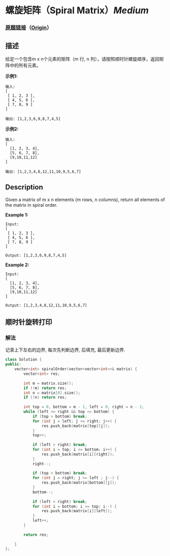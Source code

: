 # 螺旋矩阵（Spiral Matrix）*Medium*
### [原题链接](https://leetcode-cn.com/problems/spiral-matrix)（[Origin](https://leetcode.com/problems/spiral-matrix)）
## 描述
给定一个包含m x n个元素的矩阵（m 行, n 列），请按照顺时针螺旋顺序，返回矩阵中的所有元素。

**示例1:**
```
输入:
[
 [ 1, 2, 3 ],
 [ 4, 5, 6 ],
 [ 7, 8, 9 ]
]

输出: [1,2,3,6,9,8,7,4,5]
```


**示例2:**
```
输入:
[
  [1, 2, 3, 4],
  [5, 6, 7, 8],
  [9,10,11,12]
]

输出: [1,2,3,4,8,12,11,10,9,5,6,7]
```

## Description
Given a matrix of m x n elements (m rows, n columns), return all elements of the matrix in spiral order.

**Example 1:**
```
Input:
[
 [ 1, 2, 3 ],
 [ 4, 5, 6 ],
 [ 7, 8, 9 ]
]

Output: [1,2,3,6,9,8,7,4,5]
```


**Example 2:**
```
Input:
[
  [1, 2, 3, 4],
  [5, 6, 7, 8],
  [9,10,11,12]
]

Output: [1,2,3,4,8,12,11,10,9,5,6,7]
```


## 顺时针旋转打印
### 解法
记录上下左右的边界, 每次先判断边界, 后填充, 最后更新边界.
```c++
class Solution {
public:
    vector<int> spiralOrder(vector<vector<int>>& matrix) {
        vector<int> res;
        
        int m = matrix.size();
        if (!m) return res;
        int n = matrix[0].size();
        if (!n) return res;
        
        int top = 0, bottom = m - 1, left = 0, right = n - 1;
        while (left <= right && top <= bottom) {
            if (top > bottom) break;
            for (int j = left; j <= right; j++) {
                res.push_back(matrix[top][j]);
            }
            top++;
            
            if (left > right) break;
            for (int i = top; i <= bottom; i++) {
                res.push_back(matrix[i][right]);
            }
            right--;
            
            if (top > bottom) break;
            for (int j = right; j >= left ; j--) {
                res.push_back(matrix[bottom][j]);
            }
            bottom--;
            
            if (left > right) break;
            for (int i = bottom; i >= top; i--) {
                res.push_back(matrix[i][left]);
            }
            left++;
        }
        
        return res;
        
    }
};
```